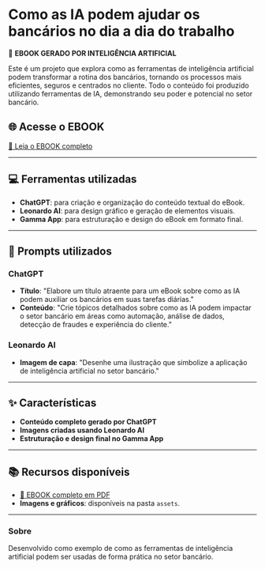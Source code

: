 # Como as IA podem ajudar os bancários no dia a dia do trabalho

📘 **EBOOK GERADO POR INTELIGÊNCIA ARTIFICIAL**

Este é um projeto que explora como as ferramentas de inteligência artificial podem transformar a rotina dos bancários, tornando os processos mais eficientes, seguros e centrados no cliente. Todo o conteúdo foi produzido utilizando ferramentas de IA, demonstrando seu poder e potencial no setor bancário.

## 🌐 Acesse o EBOOK
[📖 Leia o EBOOK completo](Como-as-IA-podem-ajudar-os-bancarios-no-dia-a-dia-do-trabalho.pdf)

---

## 💻 Ferramentas utilizadas

- **ChatGPT**: para criação e organização do conteúdo textual do eBook.
- **Leonardo AI**: para design gráfico e geração de elementos visuais.
- **Gamma App**: para estruturação e design do eBook em formato final.

---

## 🧠 Prompts utilizados

### ChatGPT
- **Título**: "Elabore um título atraente para um eBook sobre como as IA podem auxiliar os bancários em suas tarefas diárias."
- **Conteúdo**: "Crie tópicos detalhados sobre como as IA podem impactar o setor bancário em áreas como automação, análise de dados, detecção de fraudes e experiência do cliente."

### Leonardo AI
- **Imagem de capa**: "Desenhe uma ilustração que simbolize a aplicação de inteligência artificial no setor bancário."

---

## ✨ Características
- **Conteúdo completo gerado por ChatGPT**
- **Imagens criadas usando Leonardo AI**
- **Estruturação e design final no Gamma App**

---

## 📚 Recursos disponíveis
- [📄 EBOOK completo em PDF](Como-as-IA-podem-ajudar-os-bancarios-no-dia-a-dia-do-trabalho.pdf)
- **Imagens e gráficos**: disponíveis na pasta `assets`.


---

### Sobre
Desenvolvido como exemplo de como as ferramentas de inteligência artificial podem ser usadas de forma prática no setor bancário.
